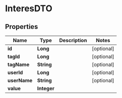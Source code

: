 # InteresDTO

## Properties
Name | Type | Description | Notes
------------ | ------------- | ------------- | -------------
**id** | **Long** |  |  [optional]
**tagId** | **Long** |  |  [optional]
**tagName** | **String** |  |  [optional]
**userId** | **Long** |  |  [optional]
**userName** | **String** |  |  [optional]
**value** | **Integer** |  | 
